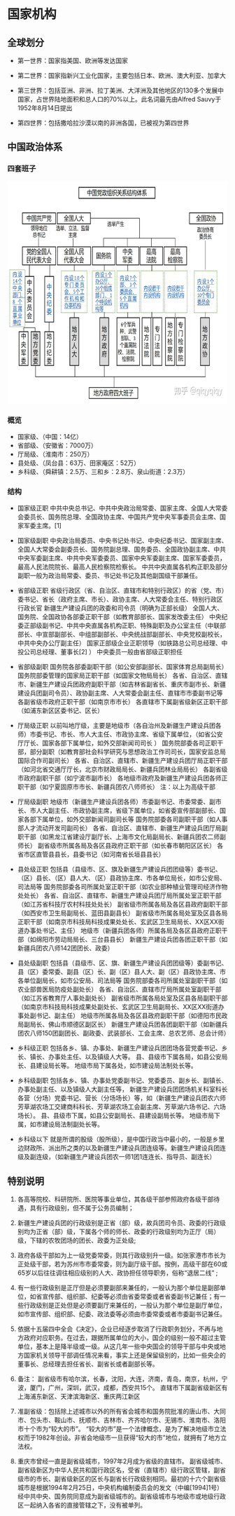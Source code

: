 # 国家机构

## 全球划分
- 第一世界：国家指美国、欧洲等发达国家

- 第二世界：国家指新兴工业化国家，主要包括日本、欧洲、澳大利亚、加拿大

- 第三世界：包括亚洲、非洲、拉丁美洲、大洋洲及其他地区的130多个发展中国家，占世界陆地面积和总人口的70%以上。此名词最先由Alfred Sauvy于1952年8月14日提出

- 第四世界：包括撒哈拉沙漠以南的非洲各国，已被视为第四世界


## 中国政治体系

### 四套班子
<img src="./img/stbz.jpeg" width = "650" height = "510" align=center />

### 概览
- 国家级、（中国：14亿）
- 省部级、（安徽省：7000万）
- 厅局级、（淮南市：250万）
- 县处级、（凤台县：63万、田家庵区：52万）
- 乡科级、（舜耕镇：2.5万、三和乡：2.8万、泉山街道：2.3万）

### 结构
- 国家级正职
中共中央总书记、中共中央政治局常委、国家主席、全国人大常委会委员长、国务院总理、全国政协主席、中国共产党中央军事委员会主席、国家军委主席。[1] 

- 国家级副职
中央政治局委员、中央书记处书记、中央纪委书记、国家副主席、全国人大常委会副委员长、国务院副总理、国务委员、全国政协副主席、中共中央军委副主席、中共中央军委委员、国家中央军委副主席、国家军委委员，最高人民法院院长、最高人民检察院检察长。
中共中央直属各机构正职及部分副职一般为政治局常委、委员、书记处书记及其他副国级干部兼任。

- 省部级正职
 省级行政区（省、自治区、直辖市和特别行政区）的省（党、市）委书记、省长（政府主席、市长）、政协主席、人大常委会主任、特别行政区行政长官
新疆生产建设兵团的政委和司令员（明确为正部长级）
全国人大、国务院、全国政协各部委正职干部（如教育部部长、国家发改委主任）
中央纪委正部级副书记、中共中央直属各机构正职、特殊副职及办公室主任（中联部部长、中宣部副部长、中组部副部长、中央统战部副部长、中央党校副校长，中共中央办公厅副主任）
国家正部级企业正职领导（如铁路总公司总经理、中投公司总经理、董事长[2]  ）
中央委员一般由省部级正职担任

- 省部级副职
国务院各部委副职干部（如公安部副部长、国家体育总局副局长）
国务院部委管理的国家局正职干部（如国家文物局局长）
各省、自治区、直辖市、新疆生产建设兵团政府副职干部（如吉林省副省长、重庆市副市长、新疆建设兵团副司令员）、政协副主席、人大常委会副主任、直辖市市委副书记等
各副省级市政府正职干部（如南京市市长）
各直辖市下属副省级新区正职干部（如浦东新区区委书记、区长）

- 厅局级正职
以前叫地厅级，主要是地级市（各自治州及新疆生产建设兵团各师）市委书记、市长、市人大主任、市政协主席、省级下属单位，（如省公安厅厅长、国家各部下属单位，如外交部新闻司司长 ）
国务院部委各司正职干部，部分副职（如教育部社会科学研究与思想政治工作司司长，国家安监总局国际合作司副司长）
各省、自治区、直辖市、新疆生产建设兵团厅局正职干部（如河北省交通厅厅长，北京市财政局局长、新疆兵团林业局局长）
各副省级市政府副职干部（如宁波市副市长）
各地级市政府及新疆生产建设兵团各师正职干部（如宁夏固原市市长、新疆兵团农八师师长）
注：以上为高级干部


- 厅局级副职
 地级市（新疆生产建设兵团各师）市委副书记、市委常委、副市长、市人大副主任、市政协副主席，省级下属单位，如省委宣传部副部长、国家各部下属单位，如外交部新闻司副司长等
国务院部委各司副职干部（如人事部人才流动开发司副司长）
各省、自治区、直辖市、新疆生产建设兵团厅局副职干部（如黑龙江省建设厅副厅长、上海市文化局副局长、新疆兵团农二师副师长）
副省级市所属各局及各区县政府正职干部（如长春市朝阳区区长）
各省市区直管县县长，县委书记（如河南省长垣县县长）

- 县处级正职
 包括县（县级市、区、旗及新疆生产建设兵团团级等）委书记、（区）县长、（区）县人大、（区）县政协主席、市各单位局长，如市公安局、司法局等
国务院部委各司所属处室正职干部（如农业部种植业管理司经济作物处处长）
各省、自治区、直辖市、新疆生产建设兵团厅局所属处室正职干部（如江苏省科技厅农村科技处处长）
副省级市所属各局及各区县政府副职干部（如西安市卫生局副局长、蓝田县副县长）
副省级市所属各局处室及区县各局正职干部（如南京市科技局科技成果处处长、玄武区卫生局局长、XX区XX街道办事处书记、主任）
地级市（新疆兵团各师）所属各局及各区县政府正职干部（如绵阳市劳动局局长、三台县县长）
新疆生产建设兵团各团正职干部（如新疆兵团农八师142团团长、政委）

- 县处级副职
包括县（县级市、区、旗、新疆生产建设兵团团级等）委副书记、县（区）委常委、副县（区）长、副（区）县人大、副（区）县政协主席、市各单位副局长，如市公安局、司法局等
国务院部委各司所属处室副职干部（如农业部兽医局防疫处副处长）
各省、自治区、直辖市厅局所属处室副职干部（如江苏省教育厅人事处副处长）
副省级市所属各局处室及区县各局副职干部（如南京市科技局科技成果处副处长、玄武区卫生局副局长、XX区XX街道办事处副书记、副主任）
地级市所属各局及各区县政府副职干部（如德阳市民政局副局长、佛山市顺德区副区长）
新疆生产建设兵团各团副职干部（如新疆兵团农八师150团副团长、副政委、武装部长、工会主席、总农艺师、总会计师）

- 乡科级正职
包括各乡、镇、办事处、新疆生产建设兵团团场各营党委书记、乡长、镇长、办事处主任、以及镇级人大等。
县、县级市下属各局，如县公安局长、县建设局长等。
地级市局下属各处，如市建设局法制处长等。

- 乡科级副职
包括各乡、镇、办事处党委副书记、党委委员、副乡长、副镇长、办事处副主任、以及镇级人大副主任等， 新疆生产建设兵团团场机关科室科长各营（分场）党委书记、营长（分场场长）等，如（新疆生产建设兵团农六师芳草湖农场工交建商科科长、芳草湖农场工会副主席、芳草湖六场书记、六场场长）。
县、县级市下属，如县公安副局长、县建设副局长等。 地级市局下属，如市建设局法制副处长等。

- 乡科级以下
就是所谓的股级（股所级），是中国行政当中最小的，一般是乡里边财政所、派出所之类的以及新疆生产建设兵团连级等。新疆生产建设兵团连级及副连级，（如新疆生产建设兵团农一师1团1连连长、指导员、副连长）


## 特别说明
1. 各高等院校、科研院所、医院等事业单位，其各级干部参照政府各级干部待遇，具有行政级别，但不属于公务员编制；

2. 新疆生产建设兵团的行政级别是正省（部）级，故兵团司令员、政委的行政级别均为正省（部）级，下属各个师的师长、政委的行政级别均为正厅（局）级，下辖的农牧团场的团长、政委为正处级;

3. 政府各级干部如为上一级党委常委，则其行政级别升一级。如张家港市市长为正处级干部，若为苏州市市委常委，则为副厅级干部。按例，高级干部在60或65岁以后往往调往相应级别的人大、政协担任领导职务，俗称“退居二线” ;

4. 有一些行政级别是正厅但是必须要副部来兼任的，一般认为那个单位是副部单位，如省宣传部、组织部、纪委等必须由省委常委或者省委副书记兼任；有一些行政级别是正处但是必须要副厅来兼任的，一般认为那个单位是副厅单位，如市宣传部、组织部、纪委、政法委等必须由市委常委或者市委副书记兼任。

5. 依据十五届四中全会《决定》，企业已经逐步取消了行政职务划分，不再与地方政府对应职务。在过去，跟据所属单位的大小，国企的级别一般不超过主管单位，基本上是降半级或一级。从这几年一些中央国企的领导干部与中央或地方国家机关领导干部调任情况来看，事实上还是保留级别的，比如一些央企的董事长、总经理去担任省长、副省长或者副部长等。

6. 备注：
副省级市有哈尔滨，长春，沈阳，大连，济南，青岛，南京，杭州，宁波，厦门，广州，深圳，武汉，成都，西安共15个。
直辖市下属副省级新区有上海浦东新区、天津滨海新区、重庆两江新区

7. 准副省级：包括除上述城市以外的所有省会城市和国务院批准的唐山市、大同市、包头市、鞍山市、抚顺市、吉林市、齐齐哈尔市、无锡市、淮南市、洛阳市十个市为“较大的市”。
“较大的市”是一个法律概念，是为了解决地级市立法权而于1982年创设。非省会地级市一旦获得“较大的市”地位，就拥有了地方立法权。

8. 重庆市曾经一直是副省级城市，1997年2月成为省级的直辖市。
副省级城市、副省级新区为中华人民共和国行政区名，受省（直辖市）级行政区管辖，副省级市的市长、副省级新区的区长与副省长行政级别相同。最初的十六个副省级城市是根据1994年2月25日，中央机构编制委员会的发文（中编[1994]1号）经中共中央、国务院同意成为副省级城市的。副省级城市与地级市或地级行政区一起纳入各省的直接管辖之下，没有被单列。



